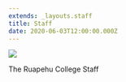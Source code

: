 ```yaml
---
extends: _layouts.staff
title: Staff
date: 2020-06-03T12:00:00.000Z
---
```

![](https://res.cloudinary.com/ruapehu-college/image/upload/v1615857968/Staff_rbbakv.jpg)

The Ruapehu College Staff
